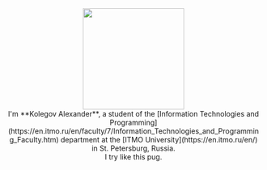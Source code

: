 <div align="center">
	<img src="https://i.gifer.com/origin/52/52e4bb28d095ff93d3a4019d43d628bc_w200.webp" width="200" height="200">
</div>

<div align="center">
  <div>I'm **Kolegov Alexander**, a student of the  [Information Technologies and Programming](https://en.itmo.ru/en/faculty/7/Information_Technologies_and_Programming_Faculty.htm) department at the [ITMO University](https://en.itmo.ru/en/) in St. Petersburg, Russia.</div>
  <div>I try like this pug.</div>
</div>
